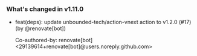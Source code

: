 ### What's changed in v1.11.0

* feat(deps): update unbounded-tech/action-vnext action to v1.2.0 (#17) (by @renovate[bot])

  Co-authored-by: renovate[bot] <29139614+renovate[bot]@users.noreply.github.com>

